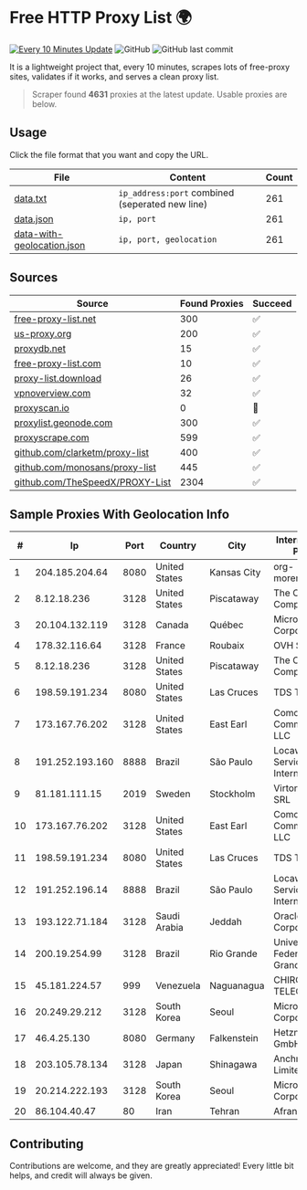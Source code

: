 
# Free HTTP Proxy List 🌍

[![Every 10 Minutes Update](https://github.com/mertguvencli/http-proxy-list/actions/workflows/main.yml/badge.svg?branch=main)](https://github.com/mertguvencli/http-proxy-list/actions/workflows/main.yml)
![GitHub](https://img.shields.io/github/license/mertguvencli/http-proxy-list)
![GitHub last commit](https://img.shields.io/github/last-commit/mertguvencli/http-proxy-list)

It is a lightweight project that, every 10 minutes, scrapes lots of free-proxy sites, validates if it works, and serves a clean proxy list.


> Scraper found **4631** proxies at the latest update. Usable proxies are below.

## Usage

Click the file format that you want and copy the URL.


|File|Content|Count|
|----|-------|-----|
|[data.txt](https://raw.githubusercontent.com/mertguvencli/http-proxy-list/main/proxy-list/data.txt)|`ip_address:port` combined (seperated new line)|261|
|[data.json](https://raw.githubusercontent.com/mertguvencli/http-proxy-list/main/proxy-list/data.json)|`ip, port`|261|
|[data-with-geolocation.json](https://raw.githubusercontent.com/mertguvencli/http-proxy-list/main/proxy-list/data-with-geolocation.json)|`ip, port, geolocation`|261|

## Sources

|Source|Found Proxies|Succeed|
|------|-------------|-------|
|[free-proxy-list.net](https://free-proxy-list.net)|300|✅|
|[us-proxy.org](https://www.us-proxy.org)|200|✅|
|[proxydb.net](http://proxydb.net)|15|✅|
|[free-proxy-list.com](https://free-proxy-list.com/?page=&port=&type%5B%5D=http&type%5B%5D=https&up_time=0&search=Search)|10|✅|
|[proxy-list.download](https://www.proxy-list.download/HTTP)|26|✅|
|[vpnoverview.com](https://vpnoverview.com/privacy/anonymous-browsing/free-proxy-servers)|32|✅|
|[proxyscan.io](https://www.proxyscan.io)|0|🚫|
|[proxylist.geonode.com](https://proxylist.geonode.com/api/proxy-list?limit=300&page=1&sort_by=lastChecked&sort_type=desc&protocols=http,https)|300|✅|
|[proxyscrape.com](https://api.proxyscrape.com/v2/?request=displayproxies&protocol=http&timeout=10000&country=all&ssl=all&anonymity=all)|599|✅|
|[github.com/clarketm/proxy-list](https://raw.githubusercontent.com/clarketm/proxy-list/master/proxy-list-raw.txt)|400|✅|
|[github.com/monosans/proxy-list](https://raw.githubusercontent.com/monosans/proxy-list/main/proxies/http.txt)|445|✅|
|[github.com/TheSpeedX/PROXY-List](https://raw.githubusercontent.com/TheSpeedX/PROXY-List/master/http.txt)|2304|✅|


## Sample Proxies With Geolocation Info

|#|Ip|Port|Country|City|Internet Service Provider|
|-|--|----|-------|----|-------------------------|
|1|204.185.204.64|8080|United States|Kansas City|org-morenet.more.net|
|2|8.12.18.236|3128|United States|Piscataway|The Constant Company, LLC|
|3|20.104.132.119|3128|Canada|Québec|Microsoft Corporation|
|4|178.32.116.64|3128|France|Roubaix|OVH SAS|
|5|8.12.18.236|3128|United States|Piscataway|The Constant Company, LLC|
|6|198.59.191.234|8080|United States|Las Cruces|TDS TELECOM|
|7|173.167.76.202|3128|United States|East Earl|Comcast Cable Communications, LLC|
|8|191.252.193.160|8888|Brazil|São Paulo|Locaweb Serviços de Internet S/A|
|9|81.181.111.15|2019|Sweden|Stockholm|Virtono Networks SRL|
|10|173.167.76.202|3128|United States|East Earl|Comcast Cable Communications, LLC|
|11|198.59.191.234|8080|United States|Las Cruces|TDS TELECOM|
|12|191.252.196.14|8888|Brazil|São Paulo|Locaweb Serviços de Internet S/A|
|13|193.122.71.184|3128|Saudi Arabia|Jeddah|Oracle Corporation|
|14|200.19.254.99|3128|Brazil|Rio Grande|Universidade Federal do Rio Grande do Sul|
|15|45.181.224.57|999|Venezuela|Naguanagua|CHIRCALNET TELECOM, C.A.|
|16|20.249.29.212|3128|South Korea|Seoul|Microsoft Corporation|
|17|46.4.25.130|8080|Germany|Falkenstein|Hetzner Online GmbH|
|18|203.105.78.134|3128|Japan|Shinagawa|Anchnet Asia Limited|
|19|20.214.222.193|3128|South Korea|Seoul|Microsoft Corporation|
|20|86.104.40.47|80|Iran|Tehran|Afranet|



## Contributing

Contributions are welcome, and they are greatly appreciated! Every
little bit helps, and credit will always be given.

